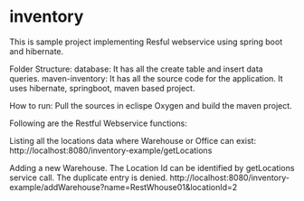 # inventory
This is sample project implementing Resful webservice using spring boot and hibernate.

Folder Structure:
database: It has all the create table and insert data queries.
maven-inventory: It has all the source code for the application. It uses hibernate, springboot, maven based project.

How to run:
Pull the sources in eclispe Oxygen and build the maven project.

Following are the Restful Webservice functions:

Listing all the locations data where Warehouse or Office can exist:
http://localhost:8080/inventory-example/getLocations 

Adding a new Warehouse. The Location Id can be identified by getLocations service call. The duplicate entry is denied.
http://localhost:8080/inventory-example/addWarehouse?name=RestWhouse01&locationId=2
